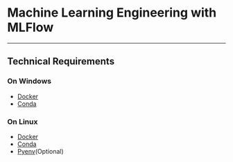 # Machine Learning Engineering with MLFlow

---

## Technical Requirements

### On Windows
- [Docker](https://docs.docker.com/desktop/install/windows-install/)
- [Conda](https://docs.conda.io/projects/conda/en/latest/user-guide/install/windows.html)

### On Linux
- [Docker](https://docs.docker.com/engine/install/ubuntu/)
- [Conda](https://docs.conda.io/projects/conda/en/latest/user-guide/install/linux.html)
- [Pyenv](https://github.com/pyenv/pyenv)(Optional)

